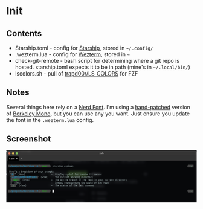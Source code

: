 # Init

## Contents

* Starship.toml - config for [Starship](https://starship.rs), stored in `~/.config/`
* .wezterm.lua - config for [Wezterm](https://wezfurlong.org/wezterm/index.html), stored in `~`
* check-git-remote - bash script for determining where a git repo is hosted. starship.toml expects it to be in path (mine's in `~/.local/bin/`)
* lscolors.sh - pull of [trapd00r/LS_COLORS](https://github.com/trapd00r/LS_COLORS) for FZF

## Notes

Several things here rely on a [Nerd Font](https://www.nerdfonts.com/). I'm using a [hand-patched](https://tech.serhatteker.com/post/2023-04/patch-berkeley-mono-font-with-nerd-fonts/) version of [Berkeley Mono](https://berkeleygraphics.com/typefaces/berkeley-mono/), but you can use any you want. Just ensure you update the font in the `.wezterm.lua` config.

## Screenshot

![Screenshot of my `starship explain` output](/Screenshot.png)
